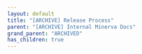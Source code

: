 ```yaml
---
layout: default
title: "[ARCHIVE] Release Process"
parent: "[ARCHIVE] Internal Minerva Docs"
grand_parent: "ARCHIVED"
has_children: true
---
```

